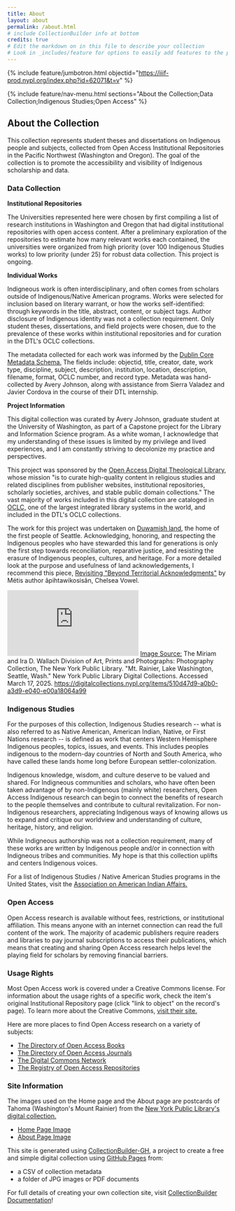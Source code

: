 ```yaml
---
title: About
layout: about
permalink: /about.html
# include CollectionBuilder info at bottom
credits: true
# Edit the markdown on in this file to describe your collection
# Look in _includes/feature for options to easily add features to the page
---
```


{% include feature/jumbotron.html objectid="https://iiif-prod.nypl.org/index.php?id=62071&t=v" %}

{% include feature/nav-menu.html sections="About the Collection;Data Collection;Indigenous Studies;Open Access" %}

## About the Collection
This collection represents student theses and dissertations on Indigenous people and subjects, collected from Open Access Institutional Repositories in the Pacific Northwest (Washington and Oregon). The goal of the collection is to promote the accessibility and visibility of Indigenous scholarship and data. 



### Data Collection
**Institutional Repositories**

The Universities represented here were chosen by first compiling a list of research institutions in Washington and Oregon that had digital institutional repositories with open access content. After a preliminary exploration of the repositories to estimate how many relevant works each contained, the universities were organized from high priority (over 100 Indigenous Studies works) to low priority (under 25) for robust data collection. This project is ongoing.


**Individual Works**

Indigneous work is often interdisciplinary, and often comes from scholars outside of Indigenous/Native American programs. Works were selected for inclusion based on literary warrant, or how the works self-identified: through keywords in the title, abstract, content, or subject tags. Author disclosure of Indigenous identity was not a collection requirement. Only student theses, dissertations, and field projects were chosen, due to the prevalence of these works within institutional repositories and for curation in the DTL's OCLC collections.

The metadata collected for each work was informed by the [Dublin Core Metadata Schema.](https://www.dublincore.org/about/) The fields include: objectid, title, creator, date, work type, discipline, subject, description, institution, location, description, filename, format, OCLC number, and record type. Metadata was hand-collected by Avery Johnson, along with assistance from Sierra Valadez and Javier Cordova in the course of their DTL internship.


**Project Information**

This digital collection was curated by Avery Johnson, graduate student at the University of Washington, as part of a Capstone project for the Library and Information Science program. As a white woman, I acknowledge that my understanding of these issues is limited by my privilege and lived experiences, and I am constantly striving to decolonize my practice and perspectives.

This project was sponsored by the [Open Access Digital Theological Library,](https://libguides.thedtl.org/oadtl/about) whose mission "is to curate high-quality content in religious studies and related disciplines from publisher websites, institutional repositories, scholarly societies, archives, and stable public domain collections." The vast majority of works included in this digital collection are cataloged in [OCLC,](https://www.oclc.org/en/worldcat.html) one of the largest integrated library systems in the world, and included in the DTL's OCLC collections.

The work for this project was undertaken on [Duwamish land](https://www.duwamishtribe.org/), the home of the first people of Seattle. Acknowledging, honoring, and respecting the Indigenous peoples who have stewarded this land for generations is only the first step towards reconciliation, reparative justice, and resisting the erasure of Indigenous peoples, cultures, and heritage. For a more detailed look at the purpose and usefulness of land acknowledgements, I recommend this piece, [Revisiting "Beyond Territorial Acknowledgments"](https://apihtawikosisan.com/2024/11/revisiting-beyond-territorial-acknowledgments/) by Métis author âpihtawikosisân, Chelsea Vowel.

![Postcard of Tahoma/Mount Rainier and Lake Washington, Seattle](https://iiif-prod.nypl.org/index.php?id=68896&t=g) 
[Image Source:](https://digitalcollections.nypl.org/items/510d47d9-a0b0-a3d9-e040-e00a18064a99) The Miriam and Ira D. Wallach Division of Art, Prints and Photographs: Photography Collection, The New York Public Library. "Mt. Rainier, Lake Washington, Seattle, Wash." New York Public Library Digital Collections. Accessed March 17, 2025. https://digitalcollections.nypl.org/items/510d47d9-a0b0-a3d9-e040-e00a18064a99

 

### Indigenous Studies
For the purposes of this collection, Indigenous Studies research -- what is also referred to as Native American, American Indian, Native, or First Nations research -- is defined as work that centers Western Hemisphere Indigenous peoples, topics, issues, and events. This includes peoples indigenous to the modern-day countries of North and South America, who have called these lands home long before European settler-colonization. 

Indigenous knowledge, wisdom, and culture deserve to be valued and shared. For Indigneous communities and scholars, who have often been taken advantage of by non-Indigenous (mainly white) researchers, Open Access Indigenous research can begin to connect the benefits of research to the people themselves and contribute to cultural revitalization. For non-Indigenous researchers, appreciating Indigenous ways of knowing allows us to expand and critique our worldview and understanding of culture, heritage, history, and religion.

While Indigneous authorship was not a collection requirement, many of these works are written by Indigenous people and/or in connection with Indigneous tribes and communities. My hope is that this collection uplifts and centers Indigenous voices.

For a list of Indigenous Studies / Native American Studies programs in the United States, visit the [Association on American Indian Affairs.](https://www.indian-affairs.org/nativestudies.html)



### Open Access
Open Access research is available without fees, restrictions, or institutional affiliation. This means anyone with an internet connection can read the full content of the work. The majority of academic publishers require readers and libraries to pay journal subscriptions to access their publications, which means that creating and sharing Open Access research helps level the playing field for scholars by removing financial barriers. 



### Usage Rights
Most Open Access work is covered under a Creative Commons license. For information about the usage rights of a specific work, check the item's original Institutional Repository page (click "link to object" on the record's page). To learn more about the Creative Commons, [visit their site.](https://creativecommons.org/share-your-work/cclicenses/)

Here are more places to find Open Access research on a variety of subjects:
- [The Directory of Open Access Books](https://www.doabooks.org/)
- [The Directory of Open Access Journals](https://doaj.org/)
- [The Digital Commons Network](https://network.bepress.com/)
- [The Registry of Open Access Repositories](https://roar.eprints.org/)



### Site Information
The images used on the Home page and the About page are postcards of Tahoma (Washington's Mount Rainier) from the [New York Public Library's digital collection.](https://digitalcollections.nypl.org/)

- [Home Page Image](https://digitalcollections.nypl.org/items/510d47d9-9a77-a3d9-e040-e00a18064a99)
- [About Page Image](https://digitalcollections.nypl.org/items/510d47d9-9b63-a3d9-e040-e00a18064a99) 


This site is generated using [CollectionBuilder-GH](https://collectionbuilding.github.io/gh/), a project to create a free and simple digital collection using [GitHub Pages](https://pages.github.com/) from: 

- a CSV of collection metadata
- a folder of JPG images or PDF documents


For full details of creating your own collection site, visit [CollectionBuilder Documentation](https://collectionbuilder.github.io/cb-docs/)!

